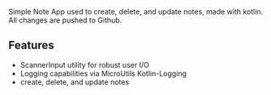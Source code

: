 Simple Note App used to create, delete, and update notes, made with kotlin. All changes are pushed to Github.

## Features
- ScannerInput utility for robust user I/O
- Logging capabilities via MicroUtils Kotlin-Logging
- create, delete, and update notes
